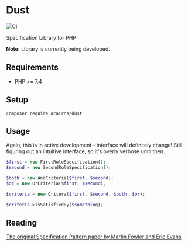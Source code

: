 # Dust

[![CI](https://github.com/acairns/dust/actions/workflows/ci.yaml/badge.svg)](https://github.com/acairns/dust/actions)

Specification Library for PHP

**Note:** Library is currently being developed.

## Requirements

- PHP >= 7.4


## Setup

```
composer require acairns/dust
```


## Usage

Again, this is in active development - interface will definitely change!
Still figuring out an intuitive interface, so it's overly verbose until then.

```php
$first = new FirstRuleSpecification();
$second = new SecondRuleSpecification();

$both = new AndCriteria($first, $second);
$or = new OrCriteria($first, $second);

$criteria = new Critera($first, $second, $both, $or);

$criteria->isSatisfiedBy($something);
```


## Reading

[The original Specification Pattern paper by Martin Fowler and Eric Evans](https://www.martinfowler.com/apsupp/spec.pdf)


